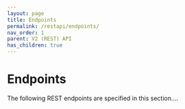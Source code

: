 ```yaml
---
layout: page
title: Endpoints
permalink: /restapi/endpoints/
nav_order: 1
parent: V2 (REST) API
has_children: true
---
```


# Endpoints

The following REST endpoints are specified in this section....